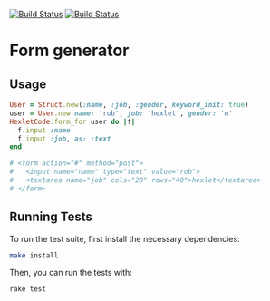 [![Build Status](https://github.com/Suban05/rails-project-63/workflows/CI/badge.svg)](https://github.com/Suban05/rails-project-63/actions)
[![Build Status](https://github.com/Suban05/rails-project-63/workflows/hexlet-check/badge.svg)](https://github.com/Suban05/rails-project-63/actions)

# Form generator

## Usage

```rb
User = Struct.new(:name, :job, :gender, keyword_init: true)
user = User.new name: 'rob', job: 'hexlet', gender: 'm'
HexletCode.form_for user do |f|
  f.input :name
  f.input :job, as: :text
end

# <form action="#" method="post">
#   <input name="name" type="text" value="rob">
#   <textarea name="job" cols="20" rows="40">hexlet</textarea>
# </form>
```

## Running Tests

To run the test suite, first install the necessary dependencies:

```bash
make install
```

Then, you can run the tests with:

```bash
rake test
```
